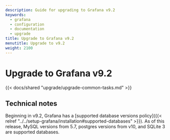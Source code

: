 ```yaml
---
description: Guide for upgrading to Grafana v9.2
keywords:
  - grafana
  - configuration
  - documentation
  - upgrade
title: Upgrade to Grafana v9.2
menutitle: Upgrade to v9.2
weight: 2100
---
```


# Upgrade to Grafana v9.2

{{< docs/shared "upgrade/upgrade-common-tasks.md" >}}

## Technical notes

Beginning in v9.2, Grafana has a [supported database versions policy]({{< relref "../../setup-grafana/installation#supported-databases" >}}). As of this release, MySQL versions from 5.7, postgres versions from v10, and SQLite 3 are supported databases.
